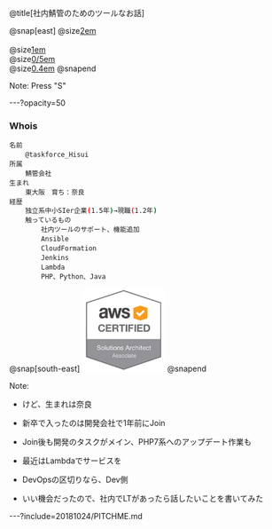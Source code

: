 @title[社内鯖管のためのツールなお話]

@snap[east]
@size[2em](LTのタイトル)
<br><br>
@size[1em](@taskforce_Hisui)  
@size[0/5em](https://github.com/TSLEFK)  
@size[0.4em](2018/10/24)
@snapend

Note:
Press "S"

---?opacity=50

### Whois

```Bash
名前
    @taskforce_Hisui
所属
    鯖管会社
生まれ
    東大阪　育ち：奈良
経歴
    独立系中小SIer企業(1.5年)→現職(1.2年)
    触っているもの
        社内ツールのサポート、機能追加
        Ansible
        CloudFormation
        Jenkins
        Lambda
        PHP、Python、Java
```

@snap[south-east]
<img src="./images/Telerik.Web.UI.WebResource.png" width="150" >
@snapend

Note:
- けど、生まれは奈良

- 新卒で入ったのは開発会社で1年前にJoin
- Join後も開発のタスクがメイン、PHP7系へのアップデート作業も
- 最近はLambdaでサービスを
- DevOpsの区切りなら、Dev側
- いい機会だったので、社内でLTがあったら話したいことを書いてみた

---?include=20181024/PITCHME.md 